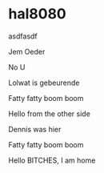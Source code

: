 # hal8080

asdfasdf

Jem Oeder

No U

Lolwat is gebeurende

Fatty fatty boom boom

Hello from the other side

Dennis was hier

Fatty fatty boom boom

Hello BITCHES, I am home 